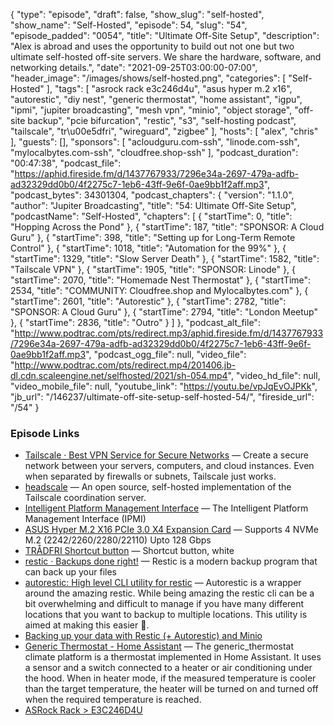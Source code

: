 {
  "type": "episode",
  "draft": false,
  "show_slug": "self-hosted",
  "show_name": "Self-Hosted",
  "episode": 54,
  "slug": "54",
  "episode_padded": "0054",
  "title": "Ultimate Off-Site Setup",
  "description": "Alex is abroad and uses the opportunity to build out not one but two ultimate self-hosted off-site servers. We share the hardware, software, and networking details.",
  "date": "2021-09-25T03:00:00-07:00",
  "header_image": "/images/shows/self-hosted.png",
  "categories": [
    "Self-Hosted"
  ],
  "tags": [
    "asrock rack e3c246d4u",
    "asus hyper m.2 x16",
    "autorestic",
    "diy nest",
    "generic thermostat",
    "home assistant",
    "igpu",
    "ipmi",
    "jupiter broadcasting",
    "mesh vpn",
    "minio",
    "object storage",
    "off-site backup",
    "pcie bifurcation",
    "restic",
    "s3",
    "self-hosting podcast",
    "tailscale",
    "tr\u00e5dfri",
    "wireguard",
    "zigbee"
  ],
  "hosts": [
    "alex",
    "chris"
  ],
  "guests": [],
  "sponsors": [
    "acloudguru.com-ssh",
    "linode.com-ssh",
    "mylocalbytes.com-ssh",
    "cloudfree.shop-ssh"
  ],
  "podcast_duration": "00:47:38",
  "podcast_file": "https://aphid.fireside.fm/d/1437767933/7296e34a-2697-479a-adfb-ad32329dd0b0/4f2275c7-1eb6-43ff-9e6f-0ae9bb1f2aff.mp3",
  "podcast_bytes": 34301304,
  "podcast_chapters": {
    "version": "1.1.0",
    "author": "Jupiter Broadcasting",
    "title": "54: Ultimate Off-Site Setup",
    "podcastName": "Self-Hosted",
    "chapters": [
      {
        "startTime": 0,
        "title": "Hopping Across the Pond"
      },
      {
        "startTime": 187,
        "title": "SPONSOR: A Cloud Guru"
      },
      {
        "startTime": 398,
        "title": "Setting up for Long-Term Remote Control"
      },
      {
        "startTime": 1018,
        "title": "Automation for the 99%"
      },
      {
        "startTime": 1329,
        "title": "Slow Server Death"
      },
      {
        "startTime": 1582,
        "title": "Tailscale VPN"
      },
      {
        "startTime": 1905,
        "title": "SPONSOR: Linode"
      },
      {
        "startTime": 2070,
        "title": "Homemade Nest Thermostat"
      },
      {
        "startTime": 2534,
        "title": "COMMUNITY: Cloudfree.shop and Mylocalbytes.com"
      },
      {
        "startTime": 2601,
        "title": "Autorestic"
      },
      {
        "startTime": 2782,
        "title": "SPONSOR: A Cloud Guru"
      },
      {
        "startTime": 2794,
        "title": "London Meetup"
      },
      {
        "startTime": 2836,
        "title": "Outro"
      }
    ]
  },
  "podcast_alt_file": "http://www.podtrac.com/pts/redirect.mp3/aphid.fireside.fm/d/1437767933/7296e34a-2697-479a-adfb-ad32329dd0b0/4f2275c7-1eb6-43ff-9e6f-0ae9bb1f2aff.mp3",
  "podcast_ogg_file": null,
  "video_file": "http://www.podtrac.com/pts/redirect.mp4/201406.jb-dl.cdn.scaleengine.net/selfhosted/2021/sh-054.mp4",
  "video_hd_file": null,
  "video_mobile_file": null,
  "youtube_link": "https://youtu.be/vpJqEvOJPKk",
  "jb_url": "/146237/ultimate-off-site-setup-self-hosted-54/",
  "fireside_url": "/54"
}


### Episode Links

  * [Tailscale · Best VPN Service for Secure Networks](https://tailscale.com/ "Tailscale · Best VPN Service for Secure Networks") — Create a secure network between your servers, computers, and cloud instances. Even when separated by firewalls or subnets, Tailscale just works.
  * [headscale](https://github.com/juanfont/headscale "headscale") — An open source, self-hosted implementation of the Tailscale coordination server.
  * [Intelligent Platform Management Interface](https://en.wikipedia.org/wiki/Intelligent_Platform_Management_Interface "Intelligent Platform Management Interface") — The Intelligent Platform Management Interface (IPMI)
  * [ASUS Hyper M.2 X16 PCIe 3.0 X4 Expansion Card](https://www.amazon.com/ASUS-M-2-X16-V2-Threadripper/dp/B07NQBQB6Z "ASUS Hyper M.2 X16 PCIe 3.0 X4 Expansion Card") — Supports 4 NVMe M.2 (2242/2260/2280/22110) Upto 128 Gbps
  * [TRÅDFRI Shortcut button](https://www.ikea.com/us/en/p/tradfri-shortcut-button-white-20356382/ "TRÅDFRI Shortcut button") — Shortcut button, white
  * [restic · Backups done right!](https://restic.net/ "restic · Backups done right!") — Restic is a modern backup program that can back up your files
  * [autorestic: High level CLI utility for restic](https://github.com/cupcakearmy/autorestic "autorestic: High level CLI utility for restic") — Autorestic is a wrapper around the amazing restic. While being amazing the restic cli can be a bit overwhelming and difficult to manage if you have many different locations that you want to backup to multiple locations. This utility is aimed at making this easier 🙂.
  * [Backing up your data with Restic (+ Autorestic) and Minio](https://blog.fuzzymistborn.com/backup-restic-minio/ "Backing up your data with Restic \(+ Autorestic\) and Minio")
  * [Generic Thermostat - Home Assistant](https://www.home-assistant.io/integrations/generic_thermostat/ "Generic Thermostat - Home Assistant") — The generic_thermostat climate platform is a thermostat implemented in Home Assistant. It uses a sensor and a switch connected to a heater or air conditioning under the hood. When in heater mode, if the measured temperature is cooler than the target temperature, the heater will be turned on and turned off when the required temperature is reached.
  * [ASRock Rack > E3C246D4U](https://www.asrockrack.com/general/productdetail.asp?Model=E3C246D4U#Specifications "ASRock Rack > E3C246D4U")


